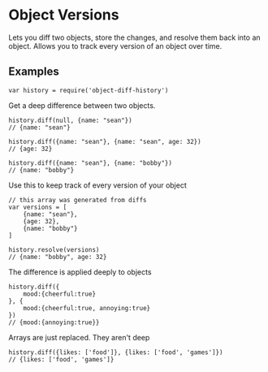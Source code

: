 Object Versions
===============

Lets you diff two objects, store the changes, and resolve them back into an object. Allows you to track every version of an object over time. 

Examples
--------

	var history = require('object-diff-history')

Get a deep difference between two objects. 

	history.diff(null, {name: "sean"}) 		
	// {name: "sean"}
	
	history.diff({name: "sean"}, {name: "sean", age: 32})
	// {age: 32}
	
	history.diff({name: "sean"}, {name: "bobby"})
	// {name: "bobby"}
	
Use this to keep track of every version of your object

	// this array was generated from diffs
	var versions = [
		{name: "sean"},
		{age: 32},
		{name: "bobby"}
	]
	
	history.resolve(versions)
	// {name: "bobby", age: 32}
	
The difference is applied deeply to objects

	history.diff({
		mood:{cheerful:true}
	}, {
		mood:{cheerful:true, annoying:true}
	})
	// {mood:{annoying:true}}
	
Arrays are just replaced. They aren't deep

	history.diff({likes: ['food']}, {likes: ['food', 'games']})
	// {likes: ['food', 'games']}
	
